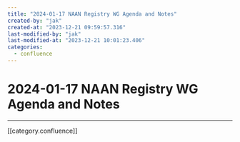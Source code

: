 ```yaml
---
title: "2024-01-17 NAAN Registry WG Agenda and Notes"
created-by: "jak"
created-at: "2023-12-21 09:59:57.316"
last-modified-by: "jak"
last-modified-at: "2023-12-21 10:01:23.406"
categories:
  - confluence
---
```


# 2024-01-17 NAAN Registry WG Agenda and Notes


---

[[category.confluence]]
